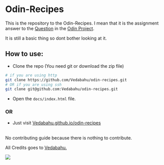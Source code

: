 # Odin-Recipes

This is the repository to the Odin-Recipes. I mean that it is the assignment answer to the [Question](https://www.theodinproject.com/paths/foundations/courses/foundations/lessons/recipes#assignment) in the [Odin Project](https://www.theodinproject.com/).

It is still a basic thing so dont bother looking at it.

## How to use:

- Clone the repo (You need git or download the zip file)

```bash
# if you are using http
git clone https://github.com/Vedabahu/odin-recipes.git
# OR if you are using ssh
git clone git@github.com:Vedabahu/odin-recipes.git
```

- Open the `docs/index.html` file.

### OR

- Just visit [Vedabahu.github.io/odin-recipes](https://vedabahu.github.io/odin-recipes/)

</br>
No contributing guide because there is nothing to contribute.

All Credits goes to [Vedabahu.](https://github.com/Vedabahu)

<a href = "https://github.com/Vedabahu/odin-recipes/graphs/contributors">
  <img src = "https://contrib.rocks/image?repo = Vedabahu/odin-recipes"/>
</a>
